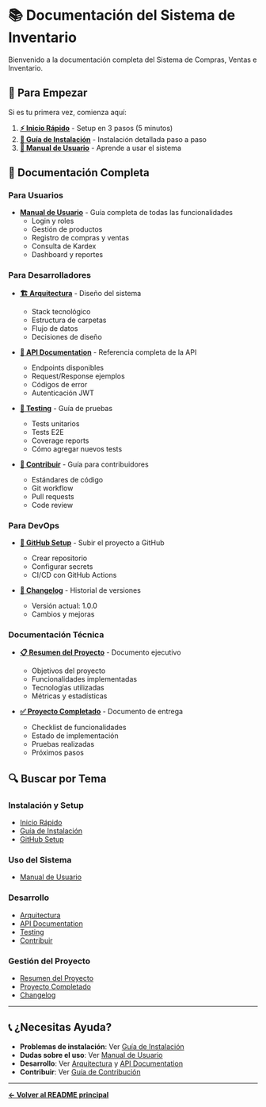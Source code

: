 # 📚 Documentación del Sistema de Inventario

Bienvenido a la documentación completa del Sistema de Compras, Ventas e Inventario.

## 🚀 Para Empezar

Si es tu primera vez, comienza aquí:

1. **[⚡ Inicio Rápido](./QUICK_START.md)** - Setup en 3 pasos (5 minutos)
2. **[📖 Guía de Instalación](./GUIA_INSTALACION.md)** - Instalación detallada paso a paso
3. **[📖 Manual de Usuario](./MANUAL_USUARIO.md)** - Aprende a usar el sistema

## 📖 Documentación Completa

### Para Usuarios

- **[Manual de Usuario](./MANUAL_USUARIO.md)** - Guía completa de todas las funcionalidades
  - Login y roles
  - Gestión de productos
  - Registro de compras y ventas
  - Consulta de Kardex
  - Dashboard y reportes

### Para Desarrolladores

- **[🏗️ Arquitectura](./ARCHITECTURE.md)** - Diseño del sistema
  - Stack tecnológico
  - Estructura de carpetas
  - Flujo de datos
  - Decisiones de diseño

- **[🔌 API Documentation](./API_DOCUMENTATION.md)** - Referencia completa de la API
  - Endpoints disponibles
  - Request/Response ejemplos
  - Códigos de error
  - Autenticación JWT

- **[🧪 Testing](./TESTING.md)** - Guía de pruebas
  - Tests unitarios
  - Tests E2E
  - Coverage reports
  - Cómo agregar nuevos tests

- **[🤝 Contribuir](./CONTRIBUTING.md)** - Guía para contribuidores
  - Estándares de código
  - Git workflow
  - Pull requests
  - Code review

### Para DevOps

- **[🎯 GitHub Setup](./GITHUB_SETUP.md)** - Subir el proyecto a GitHub
  - Crear repositorio
  - Configurar secrets
  - CI/CD con GitHub Actions

- **[📝 Changelog](./CHANGELOG.md)** - Historial de versiones
  - Versión actual: 1.0.0
  - Cambios y mejoras

### Documentación Técnica

- **[📋 Resumen del Proyecto](./PROJECT_SUMMARY.md)** - Documento ejecutivo
  - Objetivos del proyecto
  - Funcionalidades implementadas
  - Tecnologías utilizadas
  - Métricas y estadísticas

- **[✅ Proyecto Completado](./PROYECTO_COMPLETADO.md)** - Documento de entrega
  - Checklist de funcionalidades
  - Estado de implementación
  - Pruebas realizadas
  - Próximos pasos

## 🔍 Buscar por Tema

### Instalación y Setup
- [Inicio Rápido](./QUICK_START.md)
- [Guía de Instalación](./GUIA_INSTALACION.md)
- [GitHub Setup](./GITHUB_SETUP.md)

### Uso del Sistema
- [Manual de Usuario](./MANUAL_USUARIO.md)

### Desarrollo
- [Arquitectura](./ARCHITECTURE.md)
- [API Documentation](./API_DOCUMENTATION.md)
- [Testing](./TESTING.md)
- [Contribuir](./CONTRIBUTING.md)

### Gestión del Proyecto
- [Resumen del Proyecto](./PROJECT_SUMMARY.md)
- [Proyecto Completado](./PROYECTO_COMPLETADO.md)
- [Changelog](./CHANGELOG.md)

---

## 📞 ¿Necesitas Ayuda?

- **Problemas de instalación**: Ver [Guía de Instalación](./GUIA_INSTALACION.md)
- **Dudas sobre el uso**: Ver [Manual de Usuario](./MANUAL_USUARIO.md)
- **Desarrollo**: Ver [Arquitectura](./ARCHITECTURE.md) y [API Documentation](./API_DOCUMENTATION.md)
- **Contribuir**: Ver [Guía de Contribución](./CONTRIBUTING.md)

---

**[← Volver al README principal](../README.md)**
